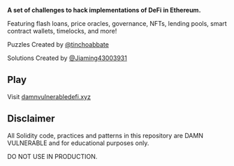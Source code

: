 **A set of challenges to hack implementations of DeFi in Ethereum.**

Featuring flash loans, price oracles, governance, NFTs, lending pools, smart contract wallets, timelocks, and more!

Puzzles Created by [@tinchoabbate](https://twitter.com/tinchoabbate)

Solutions Created by [@Jiaming43003931](https://twitter.com/Jiaming43003931)

## Play

Visit [damnvulnerabledefi.xyz](https://damnvulnerabledefi.xyz)

## Disclaimer

All Solidity code, practices and patterns in this repository are DAMN VULNERABLE and for educational purposes only.

DO NOT USE IN PRODUCTION.

